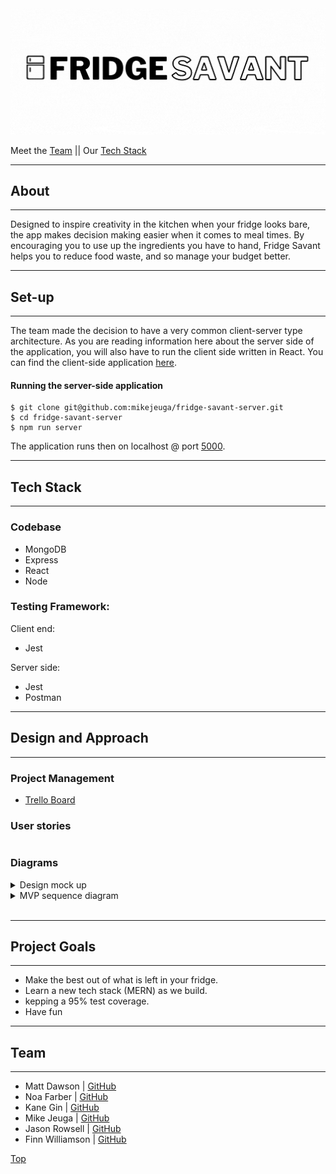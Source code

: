 <img src="public/assets/images/Copy%20of%20Fridge%20Savant%20Logo%20Horizontal.gif" alt="logo" width="850" />

Meet the [Team](#team) || Our [Tech Stack](#tech-stack)

----------------------------------------
## About
----------------------------------------
<p> Designed to inspire creativity in the kitchen when your fridge looks bare, the app makes decision making easier when it comes to meal times. By encouraging you to use up the ingredients you have to hand, Fridge Savant helps you to reduce food waste, and so manage your budget better. </p>

----------------------------------------
## Set-up
----------------------------------------
The team made the decision to have a very common client-server type architecture. 
As you are reading information here about the server side of the application, you will also have to run the client side written in React.
You can find the client-side application [here](https://github.com/jasonrowsell/fridge-savant-client).

#### Running the server-side application
```
$ git clone git@github.com:mikejeuga/fridge-savant-server.git
$ cd fridge-savant-server
$ npm run server
```
The application runs then on localhost @ port [5000](http://localhost:5000).

----------------------------------------
## Tech Stack
----------------------------------------
### Codebase
- MongoDB
- Express
- React
- Node

### Testing Framework:
Client end: 
- Jest

Server side: 
- Jest
- Postman

----------------------------------------
## Design and Approach
----------------------------------------
### Project Management
- [Trello Board](https://trello.com/b/U40Atkm9/fridge)

### User stories
```
```

### Diagrams

<details>
  <summary> Design mock up </summary> <br>
    <img src="public/assets/images/WebsiteMockUp.png" />
  <br>
</details>

<details>
  <summary> MVP sequence diagram </summary> <br>
    <img src="public/assets/images/mvpsequence.png" />
  <br>
</details>
<br>


----------------------------------------
## Project Goals
----------------------------------------
- Make the best out of what is left in your fridge.
- Learn a new tech stack (MERN) as we build.
- kepping a 95% test coverage.
- Have fun




----------------------------------------
## Team
----------------------------------------
- Matt Dawson | [GitHub](https://github.com/MattDawson2020)
- Noa Farber | [GitHub](https://github.com/noarfarber)
- Kane Gin | [GitHub](https://github.com/KaneG9)
- Mike Jeuga | [GitHub](https://github.com/mikejeuga)
- Jason Rowsell | [GitHub](https://github.com/jasonrowsell)
- Finn Williamson | [GitHub](https://github.com/fwill22)

[Top](#About)
